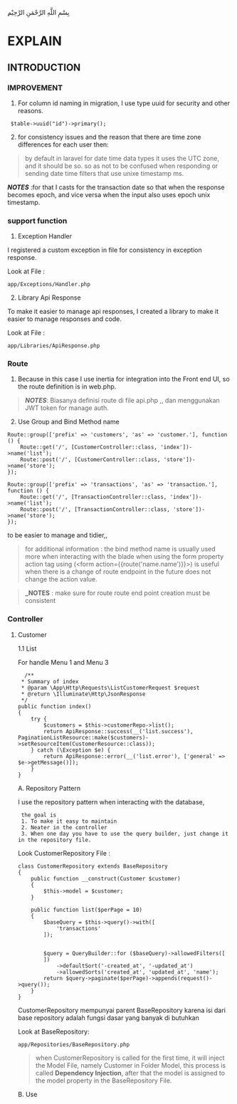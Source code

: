 ِبِسْمِ اللَّهِ الرَّحْمَنِ الرَّحِيْم
# EXPLAIN

## INTRODUCTION
### IMPROVEMENT
1. For column id naming in migration, I use type uuid for security and other reasons.
```
 $table->uuid("id")->primary();
 ```
 2. for consistency issues and the reason that there are time zone differences for each user then: 
 >by default in laravel for date time data types it uses the UTC zone, and it should be so.
so as not to be confused when responding or sending date time filters that use unixe timestamp ms.

**_NOTES_** :for that I casts for the transaction date so that when the response becomes epoch, and vice versa when the input also uses epoch unix timestamp.

### support function
1. Exception Handler

I registered a custom exception in file for consistency in exception response.

Look at File : 
```
app/Exceptions/Handler.php
```

2. Library Api Response

To make it easier to manage api responses, I created a library to make it easier to manage responses and code.

Look at File 
: 
```
app/Libraries/ApiResponse.php
```

### Route

1. Because in this case I use inertia for integration into the Front end UI, so the route definition is in web.php.

>**_NOTES_**: Biasanya definisi route di file api.php ,, dan menggunakan JWT token for manage auth.

2. Use Group and Bind Method name
```
Route::group(['prefix' => 'customers', 'as' => 'customer.'], function () {
    Route::get('/', [CustomerController::class, 'index'])->name('list');
    Route::post('/', [CustomerController::class, 'store'])->name('store');
});

Route::group(['prefix' => 'transactions', 'as' => 'transaction.'], function () {
    Route::get('/', [TransactionController::class, 'index'])->name('list');
    Route::post('/', [TransactionController::class, 'store'])->name('store');
});
```

to be easier to manage and tidier,,
> for additional information :
 the bind method name is usually used more when interacting with the blade when using the form property action tag using (<form action={{route('name.name')}}>) is useful when there is a change of route endpoint in the future does not change the action value. 

> **_NOTES** : make sure for route route end point creation must be consistent

### Controller
1. Customer 
    
    1.1 List 

    For handle Menu 1 and Menu 3
    ```
      /**
     * Summary of index
     * @param \App\Http\Requests\ListCustomerRequest $request
     * @return \Illuminate\Http\JsonResponse
     */
    public function index()
    {
        try {
            $customers = $this->customerRepo->list();
            return ApiResponse::success(__('list.success'), PaginationListResource::make($customers)->setResourceItem(CustomerResource::class));
        } catch (\Exception $e) {
            return ApiResponse::error(__('list.error'), ['general' => $e->getMessage()]);
        }
    }
    ```
    A. Repository Pattern

    I use the repository pattern when interacting with the database,

        the goal is 
        1. To make it easy to maintain
        2. Neater in the controller
        3. When one day you have to use the query builder, just change it in the repository file.

    Look CustomerRepository File :
    ```
    class CustomerRepository extends BaseRepository
    {
        public function __construct(Customer $customer)
        {
            $this->model = $customer;
        }

        public function list($perPage = 10)
        {
            $baseQuery = $this->query()->with([
                'transactions'
            ]);


            $query = QueryBuilder::for ($baseQuery)->allowedFilters([
            ])
                ->defaultSort('-created_at', '-updated_at')
                ->allowedSorts('created_at', 'updated_at', 'name');
            return $query->paginate($perPage)->appends(request()->query());
        }
    }
    ``` 

    CustomerRepository mempunyai parent BaseRepository  karena isi dari base repository adalah fungsi dasar yang banyak di butuhkan

    Look at BaseRepository:
    ```
    app/Repositories/BaseRepository.php
    ```

    >when CustomerRepository is called for the first time, it will inject the Model File, namely Customer in Folder Model, 
    this process is called **Dependency Injection**,
    after that the model is assigned to the model property in the BaseRepository File.

    B. Use 


